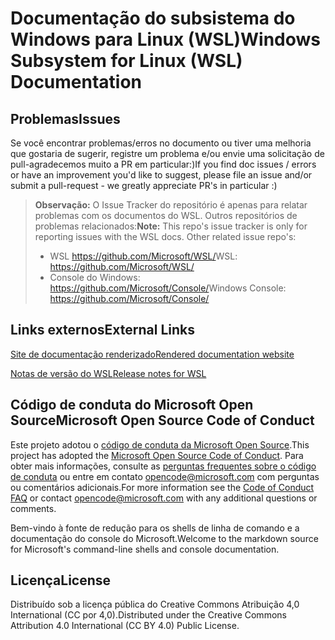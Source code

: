 # <a name="windows-subsystem-for-linux-wsl-documentation"></a><span data-ttu-id="4ab83-101">Documentação do subsistema do Windows para Linux (WSL)</span><span class="sxs-lookup"><span data-stu-id="4ab83-101">Windows Subsystem for Linux (WSL) Documentation</span></span>

## <a name="issues"></a><span data-ttu-id="4ab83-102">Problemas</span><span class="sxs-lookup"><span data-stu-id="4ab83-102">Issues</span></span>
<span data-ttu-id="4ab83-103">Se você encontrar problemas/erros no documento ou tiver uma melhoria que gostaria de sugerir, registre um problema e/ou envie uma solicitação de pull-agradecemos muito a PR em particular:)</span><span class="sxs-lookup"><span data-stu-id="4ab83-103">If you find doc issues / errors or have an improvement you'd like to suggest, please file an issue and/or submit a pull-request - we greatly appreciate PR's in particular :)</span></span>

> <span data-ttu-id="4ab83-104">**Observação:** O Issue Tracker do repositório é apenas para relatar problemas com os documentos do WSL. Outros repositórios de problemas relacionados:</span><span class="sxs-lookup"><span data-stu-id="4ab83-104">**Note:** This repo's issue tracker is only for reporting issues with the WSL docs. Other related issue repo's:</span></span>
> * <span data-ttu-id="4ab83-105">WSL https://github.com/Microsoft/WSL/</span><span class="sxs-lookup"><span data-stu-id="4ab83-105">WSL: https://github.com/Microsoft/WSL/</span></span>
> * <span data-ttu-id="4ab83-106">Console do Windows: https://github.com/Microsoft/Console/</span><span class="sxs-lookup"><span data-stu-id="4ab83-106">Windows Console: https://github.com/Microsoft/Console/</span></span>

## <a name="external-links"></a><span data-ttu-id="4ab83-107">Links externos</span><span class="sxs-lookup"><span data-stu-id="4ab83-107">External Links</span></span>

[<span data-ttu-id="4ab83-108">Site de documentação renderizado</span><span class="sxs-lookup"><span data-stu-id="4ab83-108">Rendered documentation website</span></span>](https://docs.microsoft.com/windows/wsl/) 

[<span data-ttu-id="4ab83-109">Notas de versão do WSL</span><span class="sxs-lookup"><span data-stu-id="4ab83-109">Release notes for WSL</span></span>](https://docs.microsoft.com/en-us/windows/wsl/release-notes)

## <a name="microsoft-open-source-code-of-conduct"></a><span data-ttu-id="4ab83-110">Código de conduta do Microsoft Open Source</span><span class="sxs-lookup"><span data-stu-id="4ab83-110">Microsoft Open Source Code of Conduct</span></span>

<span data-ttu-id="4ab83-111">Este projeto adotou o [código de conduta da Microsoft Open Source](https://opensource.microsoft.com/codeofconduct/).</span><span class="sxs-lookup"><span data-stu-id="4ab83-111">This project has adopted the [Microsoft Open Source Code of Conduct](https://opensource.microsoft.com/codeofconduct/).</span></span>
<span data-ttu-id="4ab83-112">Para obter mais informações, consulte as [perguntas frequentes sobre o código de conduta](https://opensource.microsoft.com/codeofconduct/faq/) ou entre em contato [opencode@microsoft.com](mailto:opencode@microsoft.com) com perguntas ou comentários adicionais.</span><span class="sxs-lookup"><span data-stu-id="4ab83-112">For more information see the [Code of Conduct FAQ](https://opensource.microsoft.com/codeofconduct/faq/) or contact [opencode@microsoft.com](mailto:opencode@microsoft.com) with any additional questions or comments.</span></span>

<span data-ttu-id="4ab83-113">Bem-vindo à fonte de redução para os shells de linha de comando e a documentação do console do Microsoft.</span><span class="sxs-lookup"><span data-stu-id="4ab83-113">Welcome to the markdown source for Microsoft's command-line shells and console documentation.</span></span>

## <a name="license"></a><span data-ttu-id="4ab83-114">Licença</span><span class="sxs-lookup"><span data-stu-id="4ab83-114">License</span></span>
<span data-ttu-id="4ab83-115">Distribuído sob a licença pública do Creative Commons Atribuição 4,0 International (CC por 4,0).</span><span class="sxs-lookup"><span data-stu-id="4ab83-115">Distributed under the Creative Commons Attribution 4.0 International (CC BY 4.0) Public License.</span></span>
